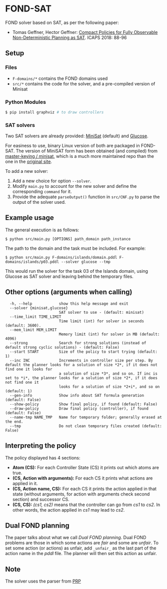 # FOND-SAT

FOND solver based on SAT, as per the following paper:

* Tomas Geffner, Hector Geffner: [Compact Policies for Fully Observable Non-Deterministic Planning as SAT](https://arxiv.org/pdf/1806.09455.pdf). ICAPS 2018: 88-96

## Setup

### Files

- `F-domains/*` contains the FOND domains used
- `src/*` contains the code for the solver, and a pre-compiled version of Minisat

### Python Modules

```bash
$ pip install graphviz # to draw controllers
```

### SAT solvers

Two SAT solvers are already provided: [MiniSat](https://github.com/master-keying/minisat/) (default) and [Glucose](https://www.labri.fr/perso/lsimon/glucose/).

For easiness to use, binary Linux version of both are packaged in FOND-SAT. The version of MiniSAT form has been obtained (and compiled) from [master-keying /
minisat](https://github.com/master-keying/minisat/), which is a much more maintained repo than the one in the [original site](http://minisat.se/).

To add a new solver:

1. Add a new choice for option `--solver`.
2. Modify `main.py` to account for the new solver and define the corresponding `command` for it.
3. Provide the adequate `parseOutput()` function in `src/CNF.py` to parse the output of the solver used.

## Example usage

The general execution is as follows:

```shell
$ python src/main.py [OPTIONS] path_domain path_instance
```

The path to the domain and the task must be included. For example:

```shell
$ python src/main.py F-domains/islands/domain.pddl F-domains/islands/p03.pddl --solver glucose --tmp
```

This would run the solver for the task 03 of the Islands domain, using Glucose as SAT solver and leaving behind the temporary files.

## Other options (arguments when calling)

```shell
  -h, --help            show this help message and exit
  --solver {minisat,glucose}
                        SAT solver to use - (default: minisat)
  --time_limit TIME_LIMIT
                        Time limit (int) for solver in seconds (default: 3600).
  --mem_limit MEM_LIMIT
                        Memory limit (int) for solver in MB (default: 4096)
  --strong              Search for strong solutions (instead of default strong cyclic solutions) - (default: False)
  --start START         Size of the policy to start trying (default: 1)
  --inc INC             Increments in controller size per step. By default the planner looks for a solution of size *2*, if it does not find one it looks for
                        a solution of size *3*, and so on. If inc is set to *i*, the planner looks for a solution of size *2*, if it does not find one it
                        looks for a solution of size *2+i*, and so on (default: 1)
  --gen-info            Show info about SAT formula generation (default: False)
  --show-policy         Show final policy, if found (default: False)
  --draw-policy         Draw final policy (controller), if found (default: False)
  --name-tmp NAME_TMP   Name for temporary folder; generally erased at the end.
  --tmp                 Do not clean temporary files created (default: False)
```


## Interpreting the policy

The policy displayed has 4 sections:

- **Atom (CS):** For each Controller State (CS) it prints out which atoms are true.
- **(CS, Action with arguments):** For each CS it prints what actions are applied in it.
- **(CS, Action name, CS):** For each CS it prints the action applied in that state (without arguments, for action with arguments check second section) and successor CS.
- **(CS, CS):** *(cs1, cs2)* means that the controller can go from *cs1* to *cs2*. In other words, the action applied in *cs1* may lead to *cs2*. 


## Dual FOND planning

The paper talks about what we call *Dual FOND planning*. Dual FOND problems are those in which some actions are *fair* and some are *unfair*. To set some action (or actions) as unfair, add `_unfair_` as the last part of the action name in the *pddl* file. The planner will then set this action as unfair.

## Note
The solver uses the parser from [PRP](https://bitbucket.org/haz/planner-for-relevant-policies/wiki/Home)
